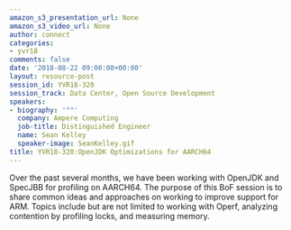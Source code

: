 ```yaml
---
amazon_s3_presentation_url: None
amazon_s3_video_url: None
author: connect
categories:
- yvr18
comments: false
date: '2018-08-22 09:00:00+00:00'
layout: resource-post
session_id: YVR18-320
session_track: Data Center, Open Source Development
speakers:
- biography: '""'
  company: Ampere Computing
  job-title: Distinguished Engineer
  name: Sean Kelley
  speaker-image: SeanKelley.gif
title: YVR18-320:OpenJDK Optimizations for AARCH64
---
```


Over the past several months, we have been working with OpenJDK and SpecJBB for profiling on AARCH64.  The purpose of this BoF session is to share common ideas and approaches on working to improve support for ARM.  Topics include but are not limited to working with Operf, analyzing contention by profiling locks, and measuring memory.
